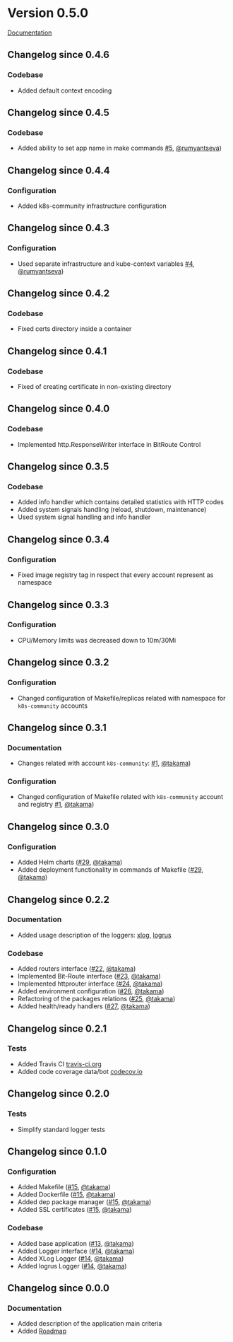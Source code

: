 # Version 0.5.0

[Documentation](README.md)

## Changelog since 0.4.6

### Codebase

- Added default context encoding

## Changelog since 0.4.5

### Codebase

- Added ability to set app name in make commands [#5](https://github.com/k8s-community/k8sapp/pull/5), [@rumyantseva](https://github.com/rumyantseva))

## Changelog since 0.4.4

### Configuration

- Added k8s-community infrastructure configuration

## Changelog since 0.4.3

### Configuration

- Used separate infrastructure and kube-context variables [#4](https://github.com/k8s-community/k8sapp/pull/4), [@rumyantseva](https://github.com/rumyantseva))

## Changelog since 0.4.2

### Codebase

- Fixed certs directory inside a container

## Changelog since 0.4.1

### Codebase

- Fixed of creating certificate in non-existing directory

## Changelog since 0.4.0

### Codebase

- Implemented http.ResponseWriter interface in BitRoute Control

## Changelog since 0.3.5

### Codebase

- Added info handler which contains detailed statistics with HTTP codes
- Added system signals handling (reload, shutdown, maintenance)
- Used system signal handling and info handler

## Changelog since 0.3.4

### Configuration

- Fixed image registry tag in respect that every account represent as namespace

## Changelog since 0.3.3

### Configuration

- CPU/Memory limits was decreased down to 10m/30Mi

## Changelog since 0.3.2

### Configuration

- Changed configuration of Makefile/replicas related with namespace for `k8s-community` accounts

## Changelog since 0.3.1

### Documentation

- Changes related with account `k8s-community`: [#1](https://github.com/k8s-community/k8sapp/pull/1), [@takama](https://github.com/takama))

### Configuration

- Changed configuration of Makefile related with `k8s-community` account and registry [#1](https://github.com/k8s-community/k8sapp/pull/1), [@takama](https://github.com/takama))

## Changelog since 0.3.0

### Configuration

- Added Helm charts ([#29](https://github.com/takama/k8sapp/pull/29), [@takama](https://github.com/takama))
- Added deployment functionality in commands of Makefile  ([#29](https://github.com/takama/k8sapp/pull/29), [@takama](https://github.com/takama))

## Changelog since 0.2.2

### Documentation

- Added usage description of the loggers: [xlog](https://github.com/rs/xlog), [logrus](https://github.com/sirupsen/logrus)

### Codebase

- Added routers interface ([#22](https://github.com/takama/k8sapp/pull/22), [@takama](https://github.com/takama))
- Implemented Bit-Route interface  ([#23](https://github.com/takama/k8sapp/pull/23), [@takama](https://github.com/takama))
- Implemented httprouter interface ([#24](https://github.com/takama/k8sapp/pull/24), [@takama](https://github.com/takama))
- Added environment configuration ([#26](https://github.com/takama/k8sapp/pull/26), [@takama](https://github.com/takama))
- Refactoring of the packages relations ([#25](https://github.com/takama/k8sapp/pull/25), [@takama](https://github.com/takama))
- Added health/ready handlers ([#27](https://github.com/takama/k8sapp/pull/27), [@takama](https://github.com/takama))


## Changelog since 0.2.1

### Tests

- Added Travis CI [travis-ci.org](https://travis-ci.org/takama/k8sapp)
- Added code coverage data/bot [codecov.io](https://codecov.io/gh/takama/k8sapp)

## Changelog since 0.2.0

### Tests

- Simplify standard logger tests

## Changelog since 0.1.0

### Configuration

- Added Makefile ([#15](https://github.com/takama/k8sapp/pull/15), [@takama](https://github.com/takama))
- Added Dockerfile ([#15](https://github.com/takama/k8sapp/pull/15), [@takama](https://github.com/takama))
- Added dep package manager ([#15](https://github.com/takama/k8sapp/pull/15), [@takama](https://github.com/takama))
- Added SSL certificates ([#15](https://github.com/takama/k8sapp/pull/15), [@takama](https://github.com/takama))

### Codebase

- Added base application ([#13](https://github.com/takama/k8sapp/pull/13), [@takama](https://github.com/takama))
- Added Logger interface ([#14](https://github.com/takama/k8sapp/pull/14), [@takama](https://github.com/takama))
- Added XLog Logger ([#14](https://github.com/takama/k8sapp/pull/14), [@takama](https://github.com/takama))
- Added logrus Logger ([#14](https://github.com/takama/k8sapp/pull/14), [@takama](https://github.com/takama))

## Changelog since 0.0.0

### Documentation

- Added description of the application main criteria
- Added [Roadmap](https://github.com/takama/k8sapp/wiki/Roadmap)

